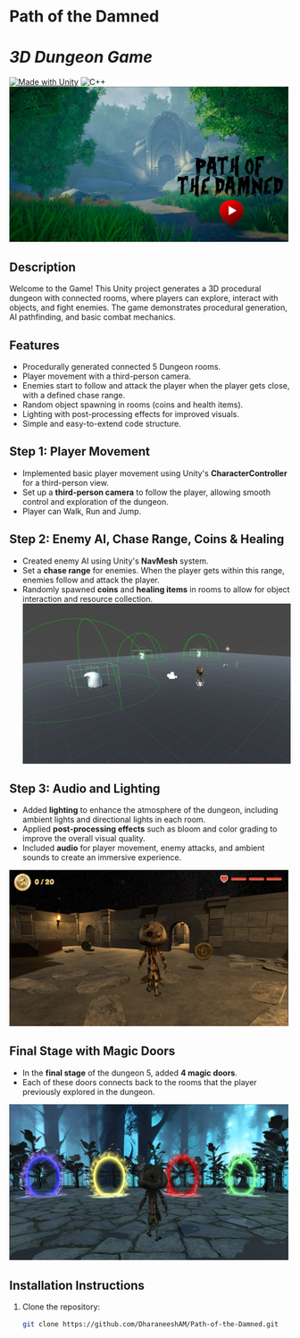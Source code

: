 # Path of the Damned 

# _3D Dungeon  Game_

[![Made with Unity](https://img.shields.io/badge/Made%20with-Unity-57b9d3.svg?style=for-the-badge&logo=unity)](https://unity3d.com)  ![C++](https://img.shields.io/badge/c++-%2300599C.svg?style=for-the-badge&logo=c%2B%2B&logoColor=white)
<img src="./Images/Start.png" alt="View" width="500"/>
## Description

Welcome to the Game! This Unity project generates a 3D procedural dungeon with connected rooms, where players can explore, interact with objects, and fight enemies. The game demonstrates procedural generation, AI pathfinding, and basic combat mechanics.

## Features

- Procedurally generated connected 5 Dungeon rooms.
- Player movement with a third-person camera.
- Enemies start to follow and attack the player when the player gets close, with a defined chase range.
- Random object spawning in rooms (coins and health items).
- Lighting with post-processing effects for improved visuals.
- Simple and easy-to-extend code structure.

## Step 1: Player Movement
- Implemented basic player movement using Unity's **CharacterController** for a third-person view.
- Set up a **third-person camera** to follow the player, allowing smooth control and exploration of the dungeon.
- Player can Walk, Run and Jump.

## Step 2: Enemy AI, Chase Range, Coins & Healing
- Created enemy AI using Unity's **NavMesh** system.
- Set a **chase range** for enemies. When the player gets within this range, enemies follow and attack the player.
- Randomly spawned **coins** and **healing items** in rooms to allow for object interaction and resource collection.
  <img src="./Images/Enemy AI.png" alt="View" width="500"/>

## Step 3: Audio and Lighting
- Added **lighting** to enhance the atmosphere of the dungeon, including ambient lights and directional lights in each room.
- Applied **post-processing effects** such as bloom and color grading to improve the overall visual quality.
- Included **audio** for player movement, enemy attacks, and ambient sounds to create an immersive experience.
<img src="./Images/All.png" alt="View" width="500"/>

## Final Stage with Magic Doors
- In the **final stage** of the dungeon 5, added **4 magic doors**.
- Each of these doors connects back to the rooms that the player previously explored in the dungeon.
<img src="./Images/Door.png" alt="View" width="500"/>

## Installation Instructions

1. Clone the repository:
   ```bash
   git clone https://github.com/DharaneeshAM/Path-of-the-Damned.git